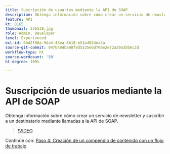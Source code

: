```yaml
---
title: Suscripción de usuarios mediante la API de SOAP
description: Obtenga información sobre cómo crear un servicio de newsletter y suscribir a un destinatario mediante llamadas a la API de SOAP.
feature: API
kt: 8165
thumbnail: 336538.jpg
role: Admin, Developer
level: Experienced
exl-id: 6bd2f88a-9da4-43ea-8b18-b51a4024ea2a
source-git-commit: 947b484ba08f8d552566d706e2e72a29a3bb6c2d
workflow-type: ht
source-wordcount: '50'
ht-degree: 100%

---
```


# Suscripción de usuarios mediante la API de SOAP

Obtenga información sobre cómo crear un servicio de newsletter y suscribir a un destinatario mediante llamadas a la API de SOAP.

>[!VIDEO](https://video.tv.adobe.com/v/336538?quality=12)

Continúe con: [Paso 4: Creación de un compendio de contenido con un flujo de trabajo](/help/tutorial-use-soap-apis/create-article-alert-delivery-overview.md)
